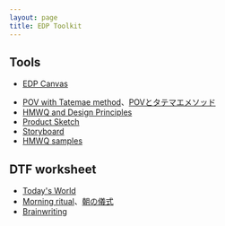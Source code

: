 ```yaml
---
layout: page
title: EDP Toolkit
---
```


## Tools

- [EDP Canvas](edp-canvas.pdf)

<!-- 2. Customer Forces Canvas
 !-- 3. Tatemaed POV Sheet
 !-- 4. HMW Variations
 !-- 5. SIPOC
 !-- 6. Story Pines Template
 !-- 7. User Test Script -->

- [POV with Tatemae method](tatemae.pdf)、[POVとタテマエメソッド](tatemae_ja.pdf)
- [HMWQ and Design Principles](hmwq-design-principles.pdf)
- [Product Sketch](product-sketch.pdf)
- [Storyboard](storyboard.pdf)
- [HMWQ samples](hmwq_samples.pdf)

## DTF worksheet

- [Today's World](todays-world.pdf)
- [Morning ritual](morning-ritual.pdf)、[朝の儀式](morning-ritual_ja.pdf)
- [Brainwriting](brainwriting.pdf)
